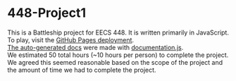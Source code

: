 # 448-Project1
This is a Battleship project for EECS 448.
It is written primarily in JavaScript.<br/>
To play, visit the [GitHub Pages deployment](https://gsburmaster.github.io/448-Project1/).<br/>
[The auto-generated docs](https://gsburmaster.github.io/448-Project1/docs/autodocs/index.html) were made with [documentation.js](https://documentation.js.org).<br/>
We estimated 50 total hours (~10 hours per person) to complete the project. We agreed this seemed reasonable based on the scope of the project and the amount of time we had to complete the project.

